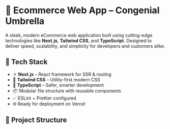 # 🛒 Ecommerce Web App – Congenial Umbrella

A sleek, modern eCommerce web application built using cutting-edge technologies like **Next.js**, **Tailwind CSS**, and **TypeScript**. Designed to deliver speed, scalability, and simplicity for developers and customers alike.

## 🚀 Tech Stack

- ⚛️ **Next.js** – React framework for SSR & routing
- 🎨 **Tailwind CSS** – Utility-first modern CSS
- 🧠 **TypeScript** – Safer, smarter development
- 📦 Modular file structure with reusable components
- ✅ ESLint + Prettier configured
- 🌐 Ready for deployment on Vercel

## 📁 Project Structure

